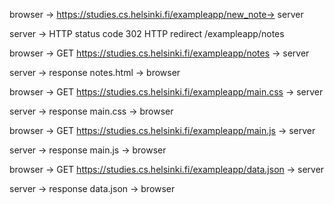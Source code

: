 browser -> https://studies.cs.helsinki.fi/exampleapp/new_note-> server 

server -> HTTP status code 302 HTTP redirect /exampleapp/notes

browser -> GET https://studies.cs.helsinki.fi/exampleapp/notes -> server

server -> response notes.html -> browser

browser -> GET https://studies.cs.helsinki.fi/exampleapp/main.css -> server

server -> response main.css -> browser

browser -> GET https://studies.cs.helsinki.fi/exampleapp/main.js -> server

server -> response main.js -> browser

browser -> GET https://studies.cs.helsinki.fi/exampleapp/data.json -> server

server -> response data.json -> browser